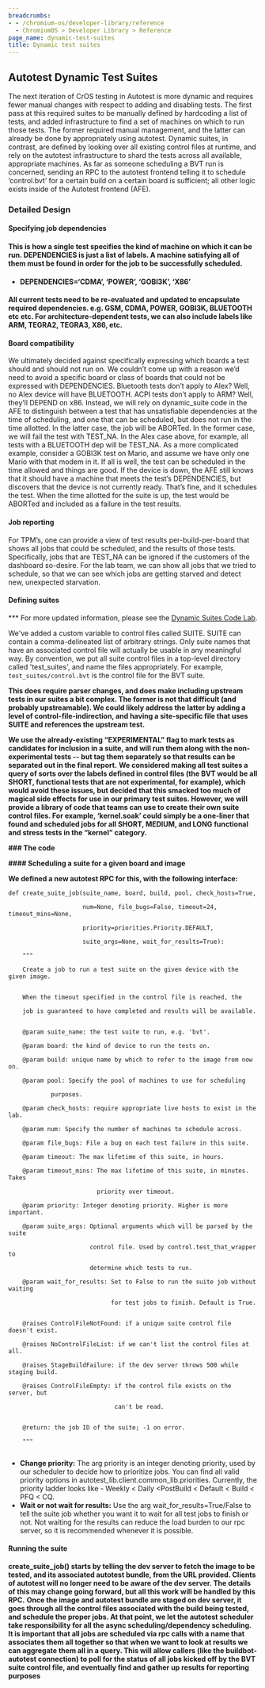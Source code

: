 ```yaml
---
breadcrumbs:
- - /chromium-os/developer-library/reference
  - ChromiumOS > Developer Library > Reference
page_name: dynamic-test-suites
title: Dynamic test suites
---
```


## Autotest Dynamic Test Suites

The next iteration of CrOS testing in Autotest is more dynamic and requires
fewer manual changes with respect to adding and disabling tests. The first pass
at this required suites to be manually defined by hardcoding a list of tests,
and added infrastructure to find a set of machines on which to run those tests.
The former required manual management, and the latter can already be done by
appropriately using autotest. Dynamic suites, in contrast, are defined by
looking over all existing control files at runtime, and rely on the autotest
infrastructure to shard the tests across all available, appropriate machines.
As far as someone scheduling a BVT run is concerned, sending an RPC to the
autotest frontend telling it to schedule ‘control.bvt’ for a certain build on a
certain board is sufficient; all other logic exists inside of the Autotest
frontend (AFE).

### Detailed Design

#### Specifying job dependencies

#### This is how a single test specifies the kind of machine on which it can be run. DEPENDENCIES is just a list of labels. A machine satisfying all of them must be found in order for the job to be successfully scheduled.

*   #### DEPENDENCIES=‘CDMA’, ‘POWER’, ‘GOBI3K’, ‘X86’

#### All current tests need to be re-evaluated and updated to encapsulate required dependencies. e.g. GSM, CDMA, POWER, GOBI3K, BLUETOOTH etc etc. For architecture-dependent tests, we can also include labels like ARM, TEGRA2, TEGRA3, X86, etc.

#### Board compatibility

We ultimately decided against specifically expressing which boards a test should
and should not run on. We couldn’t come up with a reason we’d need to avoid a
specific board or class of boards that could not be expressed with DEPENDENCIES.
Bluetooth tests don’t apply to Alex? Well, no Alex device will have BLUETOOTH.
ACPI tests don’t apply to ARM? Well, they’ll DEPEND on x86.
Instead, we will rely on dynamic_suite code in the AFE to distinguish between a
test that has unsatisfiable dependencies at the time of scheduling, and one that
can be scheduled, but does not run in the time allotted. In the latter case, the
job will be ABORTed. In the former case, we will fail the test with TEST_NA. In
the Alex case above, for example, all tests with a BLUETOOTH dep will be
TEST_NA. As a more complicated example, consider a GOBI3K test on Mario, and
assume we have only one Mario with that modem in it. If all is well, the test
can be scheduled in the time allowed and things are good. If the device is down,
the AFE still knows that it should have a machine that meets the test’s
DEPENDENCIES, but discovers that the device is not currently ready. That’s fine,
and it schedules the test. When the time allotted for the suite is up, the test
would be ABORTed and included as a failure in the test results.

#### Job reporting

For TPM’s, one can provide a view of test results per-build-per-board that shows
all jobs that could be scheduled, and the results of those tests. Specifically,
jobs that are TEST_NA can be ignored if the customers of the dashboard
so-desire.
For the lab team, we can show all jobs that we tried to schedule, so that we can
see which jobs are getting starved and detect new, unexpected starvation.

#### Defining suites

\*\*\* For more updated information, please see the [Dynamic Suites Code
Lab](/chromium-os/developer-library/training/codelabs/dynamic-suite-codelab).

We've added a custom variable to control files called SUITE. SUITE can contain a
comma-delineated list of arbitrary strings. Only suite names that have an
associated control file will actually be usable in any meaningful way. By
convention, we put all suite control files in a top-level directory called
'test_suites', and name the files appropriately. For example,
`test_suites/control.bvt` is the control file for the BVT suite.

**This does require parser changes, and does make including upstream tests in
our suites a bit complex. The former is not that difficult (and probably
upstreamable). We could likely address the latter by adding a level of
control-file-indirection, and having a site-specific file that uses SUITE and
references the upstream test.**

**We use the already-existing “EXPERIMENTAL” flag to mark tests as candidates for inclusion in a suite, and will run them along with the non-experimental tests -- but tag them separately so that results can be separated out in the final report.**
**We considered making all test suites a query of sorts over the labels defined
in control files (the BVT would be all SHORT, functional tests that are not
experimental, for example), which would avoid these issues, but decided that
this smacked too much of magical side effects for use in our primary test
suites. However, we will provide a library of code that teams can use to create
their own suite control files. For example, ‘kernel.soak’ could simply be a
one-liner that found and scheduled jobs for all SHORT, MEDIUM, and LONG
functional and stress tests in the “kernel” category.**

**### The code**

**#### Scheduling a suite for a given board and image**

**We defined a new autotest RPC for this, with the following interface:**

```none
def create_suite_job(suite_name, board, build, pool, check_hosts=True,
```

```none
                     num=None, file_bugs=False, timeout=24, timeout_mins=None,
```

```none
                     priority=priorities.Priority.DEFAULT,
```

```none
                     suite_args=None, wait_for_results=True):
```

```none
    """
```

```none
    Create a job to run a test suite on the given device with the given image.
```

```none
```

```none
    When the timeout specified in the control file is reached, the
```

```none
    job is guaranteed to have completed and results will be available.
```

```none
```

```none
    @param suite_name: the test suite to run, e.g. 'bvt'.
```

```none
    @param board: the kind of device to run the tests on.
```

```none
    @param build: unique name by which to refer to the image from now on.
```

```none
    @param pool: Specify the pool of machines to use for scheduling
```

```none
            purposes.
```

```none
    @param check_hosts: require appropriate live hosts to exist in the lab.
```

```none
    @param num: Specify the number of machines to schedule across.
```

```none
    @param file_bugs: File a bug on each test failure in this suite.
```

```none
    @param timeout: The max lifetime of this suite, in hours.
```

```none
    @param timeout_mins: The max lifetime of this suite, in minutes. Takes
```

```none
                         priority over timeout.
```

```none
    @param priority: Integer denoting priority. Higher is more important.
```

```none
    @param suite_args: Optional arguments which will be parsed by the suite
```

```none
                       control file. Used by control.test_that_wrapper to
```

```none
                       determine which tests to run.
```

```none
    @param wait_for_results: Set to False to run the suite job without waiting
```

```none
                             for test jobs to finish. Default is True.
```

```none
```

```none
    @raises ControlFileNotFound: if a unique suite control file doesn't exist.
```

```none
    @raises NoControlFileList: if we can't list the control files at all.
```

```none
    @raises StageBuildFailure: if the dev server throws 500 while staging build.
```

```none
    @raises ControlFileEmpty: if the control file exists on the server, but
```

```none
                              can't be read.
```

```none
```

```none
    @return: the job ID of the suite; -1 on error.
```

```none
    """
```

```none
```

*   **Change priority:** The arg priority is an integer denoting
            priority, used by our scheduler to decide how to prioritize jobs.
            You can find all valid priority options in
            autotest_lib.client.common_lib.priorities. Currently, the priority
            ladder looks like - Weekly &lt; Daily &lt;PostBuild &lt; Default
            &lt; Build &lt; PFQ &lt; CQ.
*   **Wait or not wait for results:** Use the arg
            wait_for_results=True/False to tell the suite job whether you want
            it to wait for all test jobs to finish or not. Not waiting for the
            results can reduce the load burden to our rpc server, so it is
            recommended whenever it is possible.

#### Running the suite

**create_suite_job() starts by telling the dev server to fetch the image to be tested, and its associated autotest bundle, from the URL provided. Clients of autotest will no longer need to be aware of the dev server. The details of this may change going forward, but all this work will be handled by this RPC.**
**Once the image and autotest bundle are staged on dev server, it goes through all the control files associated with the build being tested, and schedule the proper jobs. At that point, we let the autotest scheduler take responsibility for all the async scheduling/dependency scheduling. It is important that all jobs are scheduled via rpc calls with a name that associates them all together so that when we want to look at results we can aggregate them all in a query. This will allow callers (like the buildbot-autotest connection) to poll for the status of all jobs kicked off by the BVT suite control file, and eventually find and gather up results for reporting purposes**
